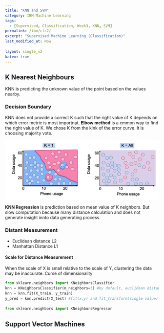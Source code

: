 ```yaml
---
title: "KNN and SVM"
category: IBM Machine Learning
tags:
  - [Supervised, Classification, Week3, KNN, SVM]
permalink: /ibm/cls2/
excerpt: "Supervised Machine Learning (Classification)"
last_modified_at: Now

layout: single_v2
katex: true
---
```


## K Nearest Neighbours
KNN is predicting the unknown value of the point based on the values nearby.

### Decision Boundary
KNN does not provide a correct K such that the right value of K depends on which error metric is most importnat. **Elbow method** is a  cmmon way to find the right value of K. We chose K from the kink of the error curve. It is choosing majority vote.

![smallcenter](/assets/images/IBM/KNN_decision_boundary.png)

**KNN Regression** is prediction based on mean value of K neighbors. But slow computation because many distance calculation and does not generate insight innto data generating process.

### Distant Measurement
- Euclidean distance L2
- Manhattan Distance L1

#### Scale for Distance Measurement
When the scale of X is small relative to the scale of Y, clustering the data may be inaccurate. Curse of dimensionality

```python
from sklearn.neighbors import KNeighborsClassifier
knn = KNeighborsClassifier(n_neighbors=3) #by default, euclidean distance, also related to scale
knn = knn.fit(X_train, y_train)
y_pred = knn.predict(X_test) #fit(x,y) and fit_transform(single value)

from sklearn.neighbors import KNeighborsRegressor
```

## Support Vector Machines
